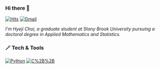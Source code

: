 ### Hi there 👋

[![Hits](https://hits.seeyoufarm.com/api/count/incr/badge.svg?url=https%3A%2F%2Fgithub.com%2Fhjchoi36&count_bg=%23A4D7C9&title_bg=%23256ED9&icon=&icon_color=%23E7E7E7&title=hits&edge_flat=false)](https://hits.seeyoufarm.com) [![Gmail](https://img.shields.io/badge/Gmail-EA4335?style=flat&logo=Gmail&logoColor=white)](hyeji.choi.1@stonybrook.edu)

<i>I'm Hyeji Choi, a graduate student at Stony Brook University pursuing a doctoral degree in Applied Mathematics and Statistics.</i>

<h3> 🪄 Tech & Tools </h3>

[![Python](https://img.shields.io/badge/Python-3776ab?style=flat&logo=Python&logoColor=white)]() [![C%2B%2B](https://img.shields.io/badge/C++-00599C?style=flat&logo=C%2B%2B&logoColor=white)]() 

 
<!--
**hjchoi36/hjchoi36** is a ✨ _special_ ✨ repository because its `README.md` (this file) appears on your GitHub profile.

Here are some ideas to get you started:

- 🔭 I’m currently working on ...
- 🌱 I’m currently learning ...
- 👯 I’m looking to collaborate on ...
- 🤔 I’m looking for help with ...
- 💬 Ask me about ...
- 📫 How to reach me: ...
- 😄 Pronouns: ...
- ⚡ Fun fact: ...
-->
